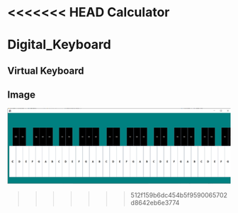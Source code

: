 <<<<<<< HEAD
Calculator
=======
# Digital_Keyboard

## Virtual Keyboard

<H2> Image </H2>

![Img](https://github.com/SANJAY-NT/Digital_Keyboard/blob/main/Screenshot%20(940).png?raw=true)


>>>>>>> 512f159b6dc454b5f9590065702d8642eb6e3774 
